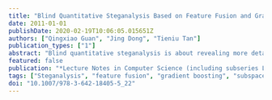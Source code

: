 ```yaml
---
title: "Blind Quantitative Steganalysis Based on Feature Fusion and Gradient Boosting"
date: 2011-01-01
publishDate: 2020-02-19T10:06:05.015651Z
authors: ["Qingxiao Guan", "Jing Dong", "Tieniu Tan"]
publication_types: ["1"]
abstract: "Blind quantitative steganalysis is about revealing more details about hidden information without any prior knowledge of steganograghy. Machine learning can be used to estimate some properties of hidden message for blind quantitative steganalysis. We propose a quantitative steganalysis method based on fusion of different steganalysis features and the estimator relies on gradient boosting. Experimental result shows that our proposed method has good performance for quantitative steganalysis."
featured: false
publication: "*Lecture Notes in Computer Science (including subseries Lecture Notes in Artificial Intelligence and Lecture Notes in Bioinformatics)*"
tags: ["Steganalysis", "feature fusion", "gradient boosting", "subspace"]
doi: "10.1007/978-3-642-18405-5_22"
---
```


